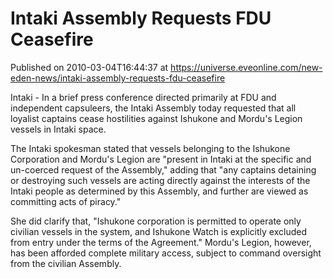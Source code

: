 # Intaki Assembly Requests FDU Ceasefire
Published on 2010-03-04T16:44:37 at https://universe.eveonline.com/new-eden-news/intaki-assembly-requests-fdu-ceasefire

Intaki - In a brief press conference directed primarily at FDU and independent capsuleers, the Intaki Assembly today requested that all loyalist captains cease hostilities against Ishukone and Mordu's Legion vessels in Intaki space.

The Intaki spokesman stated that vessels belonging to the Ishukone Corporation and Mordu's Legion are "present in Intaki at the specific and un-coerced request of the Assembly," adding that "any captains detaining or destroying such vessels are acting directly against the interests of the Intaki people as determined by this Assembly, and further are viewed as committing acts of piracy."

She did clarify that, "Ishukone corporation is permitted to operate only civilian vessels in the system, and Ishukone Watch is explicitly excluded from entry under the terms of the Agreement." Mordu's Legion, however, has been afforded complete military access, subject to command oversight from the civilian Assembly.
